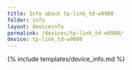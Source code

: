 ```yaml
---
title: Info about tp-link_td-w9980
folder: info
layout: deviceinfo
permalink: /devices/tp-link_td-w9980/
device: tp-link_td-w9980
---
```

{% include templates/device_info.md %}

